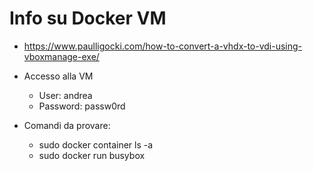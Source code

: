 # Info su Docker VM

- https://www.paulligocki.com/how-to-convert-a-vhdx-to-vdi-using-vboxmanage-exe/

- Accesso alla VM
  - User: andrea
  - Password: passw0rd

- Comandi da provare:
  - sudo docker container ls -a
  - sudo docker run busybox